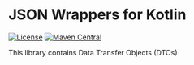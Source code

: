  # JSON Wrappers for Kotlin

[![License](https://img.shields.io/badge/License-Apache_2.0-green.svg)](https://opensource.org/licenses/Apache-2.0)
[![Maven Central](https://img.shields.io/maven-central/v/io.cloudflight.json/json-wrapper.svg?label=Maven%20Central)](https://search.maven.org/artifact/io.cloudflight.json/json-wrapper)

This library contains Data Transfer Objects (DTOs) 